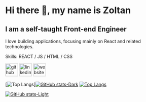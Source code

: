 # Hi there 👋, my name is Zoltan
## I am a self-taught Front-end Engineer
I love building applications, focusing mainly on React and related technologies.

Skills: REACT / JS / HTML / CSS


[<img src='https://cdn.simpleicons.org/github/black/white' alt='github' height='40'>](https://github.com/zwebd)  [<img src='https://cdn.simpleicons.org/linkedin/black/white' alt='linkedin' height='40'>](https://www.linkedin.com/in/zoltan-szabo-dev/)  [<img src='https://cdn.simpleicons.org/icloud/black/white' alt='website' height='40'>](https://www.zoltandev.com)  

[![Top Langs](https://github-readme-stats.vercel.app/api/top-langs/?username=zwebd\&layout=compact\&theme=dark\&langs_count=8)][![GitHub stats-Dark](https://github-readme-stats.vercel.app/api?username=zwebd\&show_icons=true\&theme=vue-dark\&rank_icon=github)](https://github.com/zwebd/github-readme-stats#gh-dark-mode-only)
[![Top Langs](https://github-readme-stats.vercel.app/api/top-langs/?username=zwebd\&layout=compact\&theme=default\&langs_count=8)](https://github.com/zwebd/github-readme-stats#gh-light-mode-only)

[](https://github.com/zwebd/github-readme-stats#gh-dark-mode-only)
[![GitHub stats-Light](https://github-readme-stats.vercel.app/api?username=zwebd\&show_icons=true\&theme=vue\&rank_icon=github)](https://github.com/zwebd/github-readme-stats#gh-light-mode-only)



